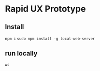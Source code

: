 # Rapid UX Prototype 

## Install 
`npm i`
`sudo npm install -g local-web-server`
## run locally 
`ws`
